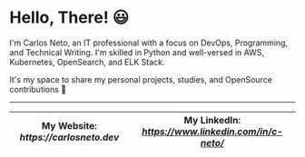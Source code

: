 # Hello, There! 😃

I'm Carlos Neto, an IT professional with a focus on DevOps, Programming, and Technical Writing.  I'm skilled in Python and well-versed in AWS, Kubernetes, OpenSearch, and ELK Stack.

It's my space to share my personal projects, studies, and OpenSource contributions 🚀

---

My Website: _https://carlosneto.dev_  | My LinkedIn: _https://www.linkedin.com/in/c-neto/_
:--:|:--:
